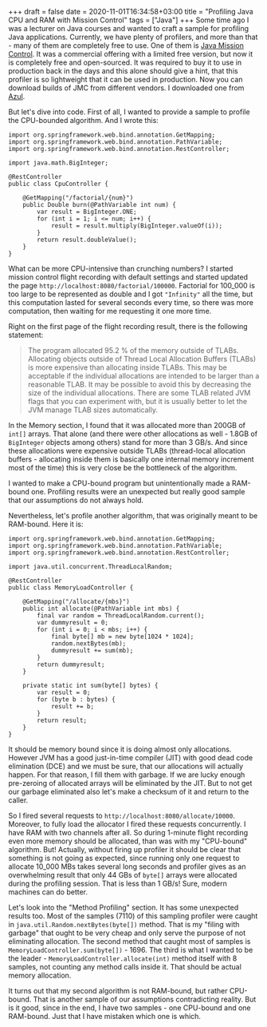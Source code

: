 +++ 
draft = false
date = 2020-11-01T16:34:58+03:00
title = "Profiling Java CPU and RAM with Mission Control"
tags = ["Java"]
+++
Some time ago I was a lecturer on Java courses and wanted to craft a sample for profiling Java applications. Currently, we have plenty of profilers, and more than that - many of them are completely free to use. One of them is [Java Mission Control](https://openjdk.java.net/projects/jmc/). It was a commercial offering with a limited free version, but now it is completely free and open-sourced. It was required to buy it to use in production back in the days and this alone should give a hint, that this profiler is so lightweight that it can be used in production. Now you can download builds of JMC from different vendors. I downloaded one from [Azul](https://www.azul.com/products/zulu-mission-control/).

But let's dive into code. First of all, I wanted to provide a sample to profile the CPU-bounded algorithm. And I wrote this:
```
import org.springframework.web.bind.annotation.GetMapping;
import org.springframework.web.bind.annotation.PathVariable;
import org.springframework.web.bind.annotation.RestController;

import java.math.BigInteger;

@RestController
public class CpuController {

    @GetMapping("/factorial/{num}")
    public Double burn(@PathVariable int num) {
        var result = BigInteger.ONE;
        for (int i = 1; i <= num; i++) {
            result = result.multiply(BigInteger.valueOf(i));
        }
        return result.doubleValue();
    }
}
```
What can be more CPU-intensive than crunching numbers? I started mission control flight recording with default settings and started updated the page `http://localhost:8080/factorial/100000`. Factorial for 100_000 is too large to be represented as double and I got `"Infinity"` all the time, but this computation lasted for several seconds every time, so there was more computation, then waiting for me requesting it one more time.

Right on the first page of the flight recording result, there is the following statement:
>The program allocated 95.2 % of the memory outside of TLABs.
>Allocating objects outside of Thread Local Allocation Buffers (TLABs) is more expensive than allocating inside TLABs. This may be acceptable if the individual allocations are intended to be larger than a reasonable TLAB. It may be possible to avoid this by decreasing the size of the individual allocations. There are some TLAB related JVM flags that you can experiment with, but it is usually better to let the JVM manage TLAB sizes automatically.

In the Memory section, I found that it was allocated more than 200GB of `int[]` arrays. That alone (and there were other allocations as well - 1.8GB of `BigInteger` objects among others) stand for more than 3 GB/s. And since these allocations were expensive outside TLABs (thread-local allocation buffers - allocating inside them is basically one internal memory increment most of the time) this is very close be the bottleneck of the algorithm. 

I wanted to make a CPU-bound program but unintentionally made a RAM-bound one. Profiling results were an unexpected but really good sample that our assumptions do not always hold.

Nevertheless, let's profile another algorithm, that was originally meant to be RAM-bound. Here it is:
```
import org.springframework.web.bind.annotation.GetMapping;
import org.springframework.web.bind.annotation.PathVariable;
import org.springframework.web.bind.annotation.RestController;

import java.util.concurrent.ThreadLocalRandom;

@RestController
public class MemoryLoadController {

    @GetMapping("/allocate/{mbs}")
    public int allocate(@PathVariable int mbs) {
        final var random = ThreadLocalRandom.current();
        var dummyresult = 0;
        for (int i = 0; i < mbs; i++) {
            final byte[] mb = new byte[1024 * 1024];
            random.nextBytes(mb);
            dummyresult += sum(mb);
        }
        return dummyresult;
    }

    private static int sum(byte[] bytes) {
        var result = 0;
        for (byte b : bytes) {
            result += b;
        }
        return result;
    }
}
```
It should be memory bound since it is doing almost only allocations. However JVM has a good just-in-time compiler (JIT) with good dead code elimination (DCE) and we must be sure, that our allocations will actually happen. For that reason, I fill them with garbage. If we are lucky enough pre-zeroing of allocated arrays will be eliminated by the JIT. But to not get our garbage eliminated also let's make a checksum of it and return to the caller.

So I fired several requests to `http://localhost:8080/allocate/10000`. Moreover, to fully load the allocator I fired these requests concurrently. I have RAM with two channels after all. So during 1-minute flight recording even more memory should be allocated, than was with my "CPU-bound" algorithm. But! Actually, without firing up profiler it should be clear that something is not going as expected, since running only one request to allocate 10_000 MBs takes several long seconds and profiler gives as an overwhelming result that only 44 GBs of `byte[]` arrays were allocated during the profiling session. That is less than 1 GB/s! Sure, modern machines can do better. 

Let's look into the "Method Profiling" section. It has some unexpected results too. Most of the samples (7110) of this sampling profiler were caught in `java.util.Random.nextBytes(byte[])` method. That is my "filing with garbage" that ought to be very cheap and only serve the purpose of not eliminating allocation. The second method that caught most of samples is `MemoryLoadController.sum(byte[])` - 1696. The third is what I wanted to be the leader - `MemoryLoadController.allocate(int)` method itself with 8 samples, not counting any method calls inside it. That should be actual memory allocation.

It turns out that my second algorithm is not RAM-bound, but rather CPU-bound. That is another sample of our assumptions contradicting reality. But is it good, since in the end, I have two samples - one CPU-bound and one RAM-bound. Just that I have mistaken which one is which.
